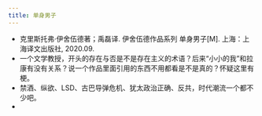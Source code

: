 ```yaml
---
title: 单身男子
---
```


- 克里斯托弗·伊舍伍德著；禹磊译. 伊舍伍德作品系列 单身男子[M]. 上海：上海译文出版社, 2020.09.
- 一个文学教授，开头的存在与否是不是存在主义的术语？后来“小小的我”和拉康有没有关系？说一个作品里面引用的东西不用都看是不是真的？怀疑这里有梗。
- 禁酒、纵欲、LSD、古巴导弹危机、犹太政治正确、反共，时代潮流一个都不少吧。
-